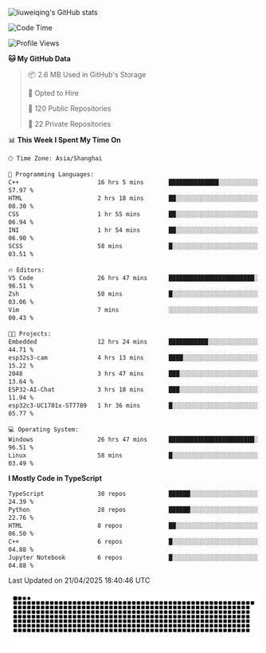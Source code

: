![liuweiqing's GitHub stats](https://github-readme-stats.vercel.app/api?username=14790897&show_icons=true&locale=cn&include_all_commits=true&count_private=true)

<!--START_SECTION:waka-->
![Code Time](http://img.shields.io/badge/Code%20Time-2%2C122%20hrs%207%20mins-blue)

![Profile Views](http://img.shields.io/badge/Profile%20Views-17-blue)

**🐱 My GitHub Data** 

> 📦 2.6 MB Used in GitHub's Storage 
 > 
> 💼 Opted to Hire
 > 
> 📜 120 Public Repositories 
 > 
> 🔑 22 Private Repositories 
 > 
📊 **This Week I Spent My Time On** 

```text
🕑︎ Time Zone: Asia/Shanghai

💬 Programming Languages: 
C++                      16 hrs 5 mins       ██████████████░░░░░░░░░░░   57.97 % 
HTML                     2 hrs 18 mins       ██░░░░░░░░░░░░░░░░░░░░░░░   08.30 % 
CSS                      1 hr 55 mins        ██░░░░░░░░░░░░░░░░░░░░░░░   06.94 % 
INI                      1 hr 54 mins        ██░░░░░░░░░░░░░░░░░░░░░░░   06.90 % 
SCSS                     58 mins             █░░░░░░░░░░░░░░░░░░░░░░░░   03.51 % 

🔥 Editors: 
VS Code                  26 hrs 47 mins      ████████████████████████░   96.51 % 
Zsh                      50 mins             █░░░░░░░░░░░░░░░░░░░░░░░░   03.06 % 
Vim                      7 mins              ░░░░░░░░░░░░░░░░░░░░░░░░░   00.43 % 

🐱‍💻 Projects: 
Embedded                 12 hrs 24 mins      ███████████░░░░░░░░░░░░░░   44.71 % 
esp32s3-cam              4 hrs 13 mins       ████░░░░░░░░░░░░░░░░░░░░░   15.22 % 
2048                     3 hrs 47 mins       ███░░░░░░░░░░░░░░░░░░░░░░   13.64 % 
ESP32-AI-Chat            3 hrs 18 mins       ███░░░░░░░░░░░░░░░░░░░░░░   11.94 % 
esp32c3-UC1701x-ST7789   1 hr 36 mins        █░░░░░░░░░░░░░░░░░░░░░░░░   05.77 % 

💻 Operating System: 
Windows                  26 hrs 47 mins      ████████████████████████░   96.51 % 
Linux                    58 mins             █░░░░░░░░░░░░░░░░░░░░░░░░   03.49 % 
```

**I Mostly Code in TypeScript** 

```text
TypeScript               30 repos            ██████░░░░░░░░░░░░░░░░░░░   24.39 % 
Python                   28 repos            ██████░░░░░░░░░░░░░░░░░░░   22.76 % 
HTML                     8 repos             ██░░░░░░░░░░░░░░░░░░░░░░░   06.50 % 
C++                      6 repos             █░░░░░░░░░░░░░░░░░░░░░░░░   04.88 % 
Jupyter Notebook         6 repos             █░░░░░░░░░░░░░░░░░░░░░░░░   04.88 % 
```




 Last Updated on 21/04/2025 18:40:46 UTC
<!--END_SECTION:waka-->

<picture>
  <source media="(prefers-color-scheme: dark)" srcset="https://raw.githubusercontent.com/14790897/14790897/output/github-contribution-grid-snake-dark.svg" />
  <source media="(prefers-color-scheme: light)" srcset="https://raw.githubusercontent.com/14790897/14790897/output/github-contribution-grid-snake.svg" />
  <img alt="github-snake" src="https://raw.githubusercontent.com/14790897/14790897/output/github-contribution-grid-snake.svg" />
</picture>
